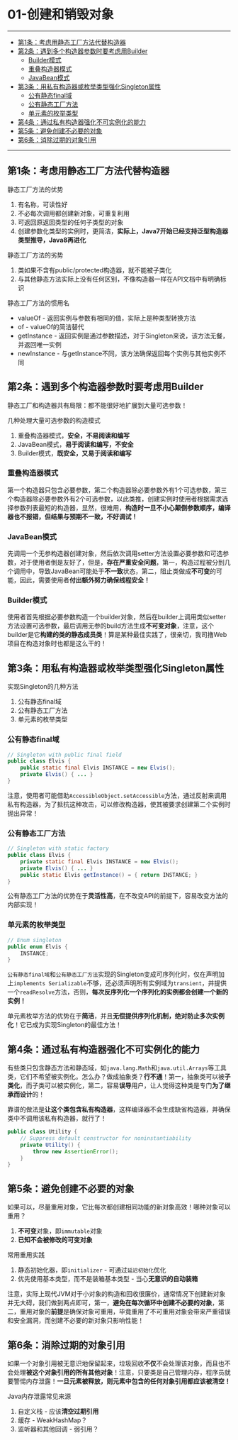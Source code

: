 ﻿# 01-创建和销毁对象

---

- [第1条：考虑用静态工厂方法代替构造器](#第1条考虑用静态工厂方法代替构造器)
- [第2条：遇到多个构造器参数时要考虑用Builder](#第2条遇到多个构造器参数时要考虑用builder)
  - [Builder模式](#builder模式)
  - [重叠构造器模式](#重叠构造器模式)
  - [JavaBean模式](#javabean模式)
- [第3条：用私有构造器或枚举类型强化Singleton属性](#第3条用私有构造器或枚举类型强化singleton属性)
  - [公有静态final域](#公有静态final域)
  - [公有静态工厂方法](#公有静态工厂方法)
  - [单元素的枚举类型](#单元素的枚举类型)
- [第4条：通过私有构造器强化不可实例化的能力](#第4条通过私有构造器强化不可实例化的能力)
- [第5条：避免创建不必要的对象](#第5条避免创建不必要的对象)
- [第6条：消除过期的对象引用](#第6条消除过期的对象引用)
---

## 第1条：考虑用静态工厂方法代替构造器

静态工厂方法的优势
1. 有名称，可读性好
2. 不必每次调用都创建新对象，可重复利用
3. 可返回原返回类型的任何子类型的对象
4. 创建参数化类型的实例时，更简洁，__实际上，Java7开始已经支持泛型构造器类型推导，Java8再进化__

静态工厂方法的劣势
1. 类如果不含有public/protected构造器，就不能被子类化
2. 与其他静态方法实际上没有任何区别，不像构造器一样在API文档中有明确标识

静态工厂方法的惯用名
* valueOf - 返回实例与参数有相同的值，实际上是种类型转换方法
* of - valueOf的简洁替代
* getInstance - 返回实例是通过参数描述，对于Singleton来说，该方法无餐，并返回唯一实例
* newInstance - 与getInstance不同，该方法确保返回每个实例与其他实例不同

## 第2条：遇到多个构造器参数时要考虑用Builder

静态工厂和构造器共有局限：都不能很好地扩展到大量可选参数！

几种处理大量可选参数的构造模式
1. 重叠构造器模式，__安全，不易阅读和编写__
2. JavaBean模式，__易于阅读和编写，不安全__
3. Builder模式，__既安全，又易于阅读和编写__

### 重叠构造器模式

第一个构造器只包含必要参数，第二个构造器除必要参数外有1个可选参数，第三个构造器除必要参数外有2个可选参数，以此类推，创建实例时使用者根据需求选择参数列表最短的构造器，显然，很难用，__构造时一旦不小心颠倒参数顺序，编译器也不报错，但结果与预期不一致，不好调试！__

### JavaBean模式

先调用一个无参构造器创建对象，然后依次调用setter方法设置必要参数和可选参数，对于使用者倒是友好了，但是，__存在严重安全问题__，第一，构造过程被分到几个调用中，导致JavaBean可能处于**不一致**状态，第二，阻止类做成**不可变**的可能，因此，需要使用者**付出额外努力确保线程安全！**

### Builder模式

使用者首先根据必要参数构造一个builder对象，然后在builder上调用类似setter方法设置可选参数，最后调用无参的build方法生成**不可变对象**，注意，这个builder是它**构建的类的静态成员类**！算是某种最佳实践了，很亲切，我司撸Web项目在构造对象时也都是这么干的！

## 第3条：用私有构造器或枚举类型强化Singleton属性

实现Singleton的几种方法
1. 公有静态final域
2. 公有静态工厂方法
3. 单元素的枚举类型

### 公有静态final域

```Java
// Singleton with public final field
public class Elvis {
	public static final Elvis INSTANCE = new Elvis();
	private Elvis() { ... }
}
```

注意，使用者可能借助`AccessibleObject.setAccessible`方法，通过反射来调用私有构造器，为了抵抗这种攻击，可以修改构造器，使其被要求创建第二个实例时抛出异常！

### 公有静态工厂方法

```Java
// Singleton with static factory
public class Elvis {
	private static final Elvis INSTANCE = new Elvis();
	private Elvis() { ... }
	public static Elvis getInstance() = { return INSTANCE; }
}
```

公有静态工厂方法的优势在于**灵活性高**，在不改变API的前提下，容易改变方法的内部实现！

### 单元素的枚举类型

```Java
// Enum singleton
public enum Elvis {
	INSTANCE;
}
```

`公有静态final域`和`公有静态工厂方法`实现的Singleton变成可序列化时，仅在声明加上`implements Serializable`不够，还必须声明所有实例域为`transient`，并提供一个`readResolve`方法，否则，__每次反序列化一个序列化的实例都会创建一个新的实例！__

单元素枚举方法的优势在于**简洁**，并且**无偿提供序列化机制，绝对防止多次实例化**！它已成为实现Singleton的最佳方法！

## 第4条：通过私有构造器强化不可实例化的能力

有些类只包含静态方法和静态域，如`java.lang.Math`和`java.util.Arrays`等工具类，它们不希望被实例化。怎么办？做成抽象类？__行不通__！第一，抽象类可以被**子类化**，而子类可以被实例化，第二，容易**误导**用户，让人觉得这种类是专门**为了继承而设计**的！

靠谱的做法是**让这个类包含私有构造器**，这样编译器不会生成缺省构造器，并确保类中不调用该私有构造器，就行了！

```Java
public class Utility {
	// Suppress default constructor for noninstantiability
	private Utility() {
		throw new AssertionError();
	}
}
```

## 第5条：避免创建不必要的对象

如果可以，尽量重用对象，它比每次都创建相同功能的新对象高效！哪种对象可以重用？
1. **不可变**对象，即`immutable`对象
2. __已知不会被修改的可变对象__

常用重用实践
1. 静态初始化器，即`initializer` - 可通过`延迟初始化`优化
2. 优先使用基本类型，而不是装箱基本类型 - 当心**无意识的自动装箱**

注意，实际上现代JVM对于小对象的构造和回收很廉价，通常情况下创建新对象并无大碍，我们做到两点即可，第一，__避免在每次循环中创建不必要的对象__，第二，重用对象的**前提**是确保对象可重用，毕竟重用了不可重用对象会带来严重错误和安全漏洞，而创建不必要的新对象只影响性能！

## 第6条：消除过期的对象引用

如果一个对象引用被无意识地保留起来，垃圾回收**不仅**不会处理该对象，而且也不会处理**被这个对象引用的所有其他对象**！注意，只要类是自己管理内存，程序员就要警惕内存泄露！__一旦元素被释放，则元素中包含的任何对象引用都应该被清空！__

Java内存泄露常见来源
1. 自定义栈 - 应该**清空过期引用**
2. 缓存 - WeakHashMap？
3. 监听器和其他回调 - 弱引用？